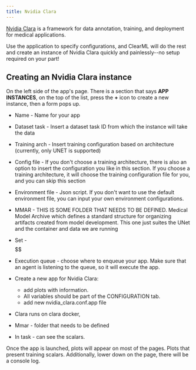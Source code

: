 ```yaml
---
title: Nvidia Clara
---
```


[Nvidia Clara](https://developer.nvidia.com/clara) is a framework for data annotation, training, and deployment for medical 
applications. 

Use the application to specify configurations, and ClearML will do the rest and create an instance of Nvidia Clara 
quickly and painlessly--no setup required on your part!

## Creating an Nvidia Clara instance

On the left side of the app's page. There is a section that says **APP INSTANCES**, on the top of the list, press the **+** 
icon to create a new instance, then a form pops up. 

* Name - Name for your app
* Dataset task -  Insert a dataset task ID from which the instance will take the data 
* Training arch - Insert training configuration based on architecture (currently, only UNET is supported)
* Config file - If you don't choose a training architecture, there is also an option to insert the configuration you like 
  in this section. If you choose a training architecture, it will choose the training configuration file for you, and you can 
  skip this section
* Environment file - Json script. If you don't want to use the default environment file, you can input your own environment configurations. 
* MMAR - THIS IS SOME FOLDER THAT NEEDS TO BE DEFINED. Medical Model Archive which defines a standard structure for organizing artifacts created from model development. This one just suites the UNet and the container and data we are running
* Set - $$$$$$$$$$
* Execution queue - choose where to enqueue your app. Make sure that an agent is listening to the queue, so it will execute 
the app. 

* Create a new app for Nvidia Clara:
  * add plots with information.
  * All variables should be part of the CONFIGURATION tab. 
  * add new nvidia_clara.conf.app file
* Clara runs on clara docker, 
* Mmar - folder that needs to be defined
* In task - can see the scalars.


Once the app is launched, plots will appear on most of the pages. Plots that present training scalars.
Additionally, lower down on the page, there will be a console log. 
